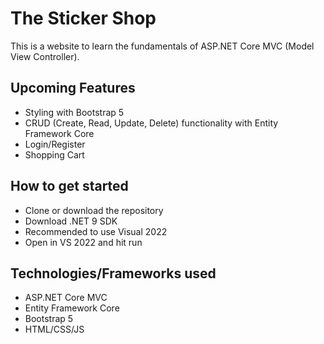 # The Sticker Shop
This is a website to learn the fundamentals 
of ASP.NET Core MVC (Model View Controller).

## Upcoming Features 
- Styling with Bootstrap 5
- CRUD (Create, Read, Update, Delete) functionality with Entity Framework Core
- Login/Register
- Shopping Cart

## How to get started
- Clone or download the repository
- Download .NET 9 SDK
- Recommended to use Visual 2022
- Open in VS 2022 and hit run

## Technologies/Frameworks used
- ASP.NET Core MVC
- Entity Framework Core
- Bootstrap 5
- HTML/CSS/JS